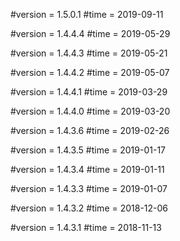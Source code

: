 #version = 1.5.0.1
#time = 2019-09-11

#version = 1.4.4.4
#time = 2019-05-29

#version = 1.4.4.3
#time = 2019-05-21

#version = 1.4.4.2
#time = 2019-05-07

#version = 1.4.4.1
#time = 2019-03-29

#version = 1.4.4.0
#time = 2019-03-20

#version = 1.4.3.6
#time = 2019-02-26

#version = 1.4.3.5
#time = 2019-01-17

#version = 1.4.3.4
#time = 2019-01-11

#version = 1.4.3.3
#time = 2019-01-07

#version = 1.4.3.2
#time = 2018-12-06

#version = 1.4.3.1
#time = 2018-11-13
